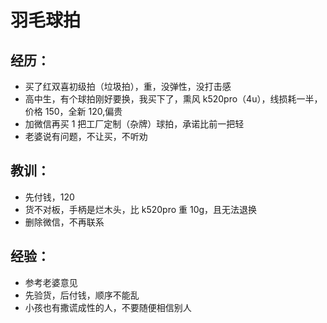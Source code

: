 # 羽毛球拍

## 经历：

- 买了红双喜初级拍（垃圾拍），重，没弹性，没打击感
- 高中生，有个球拍刚好要换，我买下了，熏风 k520pro（4u），线损耗一半，价格 150，全新 120,偏贵
- 加微信再买 1 把工厂定制（杂牌）球拍，承诺比前一把轻
- 老婆说有问题，不让买，不听劝

## 教训：

- 先付钱，120
- 货不对板，手柄是烂木头，比 k520pro 重 10g，且无法退换
- 删除微信，不再联系

## 经验：

- 参考老婆意见
- 先验货，后付钱，顺序不能乱
- 小孩也有撒谎成性的人，不要随便相信别人
